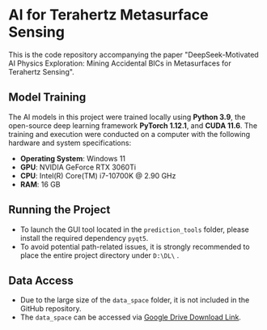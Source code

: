 # AI for Terahertz Metasurface Sensing
This is the code repository accompanying the paper "DeepSeek-Motivated AI Physics Exploration: Mining Accidental BICs in Metasurfaces for Terahertz Sensing".

##  Model Training

The AI models in this project were trained locally using **Python 3.9**, the open-source deep learning framework **PyTorch 1.12.1**, and **CUDA 11.6**. The training and execution were conducted on a computer with the following hardware and system specifications:

- **Operating System**: Windows 11  
- **GPU**: NVIDIA GeForce RTX 3060Ti  
- **CPU**: Intel(R) Core(TM) i7-10700K @ 2.90 GHz  
- **RAM**: 16 GB  

##  Running the Project

* To launch the GUI tool located in the `prediction_tools` folder, please install the required dependency `pyqt5`.
* To avoid potential path-related issues, it is strongly recommended to place the entire project directory under `D:\DL\` .

##  Data Access

* Due to the large size of the `data_space` folder, it is not included in the GitHub repository.
* The `data_space` can be accessed via [Google Drive Download Link](https://workspace.google.com/intl/zh-CN/products/drive/).

